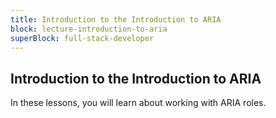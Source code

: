 ```yaml
---
title: Introduction to the Introduction to ARIA
block: lecture-introduction-to-aria
superBlock: full-stack-developer
---
```


## Introduction to the Introduction to ARIA

In these lessons, you will learn about working with ARIA roles.
